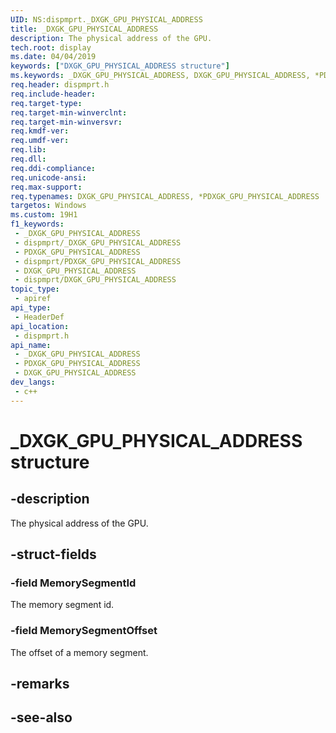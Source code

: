 ```yaml
---
UID: NS:dispmprt._DXGK_GPU_PHYSICAL_ADDRESS
title: _DXGK_GPU_PHYSICAL_ADDRESS
description: The physical address of the GPU.
tech.root: display
ms.date: 04/04/2019
keywords: ["DXGK_GPU_PHYSICAL_ADDRESS structure"]
ms.keywords: _DXGK_GPU_PHYSICAL_ADDRESS, DXGK_GPU_PHYSICAL_ADDRESS, *PDXGK_GPU_PHYSICAL_ADDRESS,
req.header: dispmprt.h
req.include-header: 
req.target-type: 
req.target-min-winverclnt: 
req.target-min-winversvr: 
req.kmdf-ver: 
req.umdf-ver: 
req.lib: 
req.dll: 
req.ddi-compliance: 
req.unicode-ansi: 
req.max-support: 
req.typenames: DXGK_GPU_PHYSICAL_ADDRESS, *PDXGK_GPU_PHYSICAL_ADDRESS
targetos: Windows
ms.custom: 19H1
f1_keywords:
 - _DXGK_GPU_PHYSICAL_ADDRESS
 - dispmprt/_DXGK_GPU_PHYSICAL_ADDRESS
 - PDXGK_GPU_PHYSICAL_ADDRESS
 - dispmprt/PDXGK_GPU_PHYSICAL_ADDRESS
 - DXGK_GPU_PHYSICAL_ADDRESS
 - dispmprt/DXGK_GPU_PHYSICAL_ADDRESS
topic_type:
 - apiref
api_type:
 - HeaderDef
api_location:
 - dispmprt.h
api_name:
 - _DXGK_GPU_PHYSICAL_ADDRESS
 - PDXGK_GPU_PHYSICAL_ADDRESS
 - DXGK_GPU_PHYSICAL_ADDRESS
dev_langs:
 - c++
---
```


# _DXGK_GPU_PHYSICAL_ADDRESS structure


## -description

The physical address of the GPU.

## -struct-fields

### -field MemorySegmentId

The memory segment id.

### -field MemorySegmentOffset

The offset of a memory segment.

## -remarks

## -see-also

